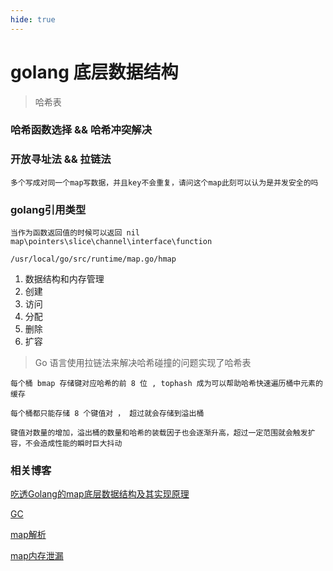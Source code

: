 ```yaml
---
hide: true
---
```

# golang 底层数据结构

> 哈希表

### 哈希函数选择 && 哈希冲突解决

### 开放寻址法 && 拉链法

```
多个写成对同一个map写数据，并且key不会重复，请问这个map此刻可以认为是并发安全的吗
```

### golang引用类型

```
当作为函数返回值的时候可以返回 nil
map\pointers\slice\channel\interface\function
```

```
/usr/local/go/src/runtime/map.go/hmap
```

1. 数据结构和内存管理
2. 创建
3. 访问
4. 分配
5. 删除
6. 扩容


> Go 语言使用拉链法来解决哈希碰撞的问题实现了哈希表

```
每个桶 bmap 存储键对应哈希的前 8 位 , tophash 成为可以帮助哈希快速遍历桶中元素的缓存

每个桶都只能存储 8 个键值对 ， 超过就会存储到溢出桶

键值对数量的增加，溢出桶的数量和哈希的装载因子也会逐渐升高，超过一定范围就会触发扩容，不会造成性能的瞬时巨大抖动
```

### 相关博客

[吃透Golang的map底层数据结构及其实现原理](https://www.modb.pro/db/171834)

[GC](https://www.modb.pro/db/171818)

[map解析](https://qcrao.com/post/dive-into-go-map/)

[map内存泄漏](https://zhuanlan.zhihu.com/p/582982078)